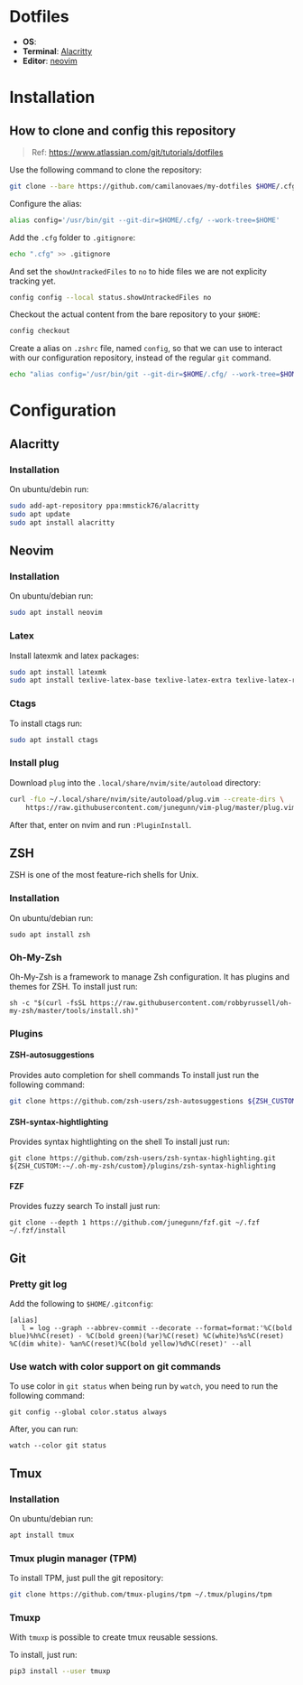 # Dotfiles
- **OS**:
- **Terminal**: [Alacritty](https://github.com/jwilm/alacritty)
- **Editor**: [neovim](https://github.com/neovim/neovim)

# Installation
## How to clone and config this repository
> Ref: https://www.atlassian.com/git/tutorials/dotfiles

Use the following command to clone the repository:

```bash
git clone --bare https://github.com/camilanovaes/my-dotfiles $HOME/.cfg
```

Configure the alias:
```bash
alias config='/usr/bin/git --git-dir=$HOME/.cfg/ --work-tree=$HOME'
```

Add the `.cfg` folder to `.gitignore`:
```bash
echo ".cfg" >> .gitignore
```

And set the `showUntrackedFiles` to `no` to hide files we are not explicity tracking yet.

```bash
config config --local status.showUntrackedFiles no
```

Checkout the actual content from the bare repository to your `$HOME`:
```bash
config checkout
```

Create a alias on `.zshrc` file, named `config`, so that we can use to interact with our configuration repository, instead of the regular `git` command.

```bash
echo "alias config='/usr/bin/git --git-dir=$HOME/.cfg/ --work-tree=$HOME'" >> $HOME/.zshrc
```

# Configuration
## Alacritty
### Installation
On ubuntu/debin run:

```bash
sudo add-apt-repository ppa:mmstick76/alacritty
sudo apt update
sudo apt install alacritty
```
## Neovim
### Installation
On ubuntu/debian run:

```bash
sudo apt install neovim
```

### Latex
Install latexmk and latex packages:

```bash
sudo apt install latexmk
sudo apt install texlive-latex-base texlive-latex-extra texlive-latex-recommended
```

### Ctags
To install ctags run:

```bash
sudo apt install ctags
```

### Install plug
Download `plug` into the `.local/share/nvim/site/autoload` directory:

```bash
curl -fLo ~/.local/share/nvim/site/autoload/plug.vim --create-dirs \
    https://raw.githubusercontent.com/junegunn/vim-plug/master/plug.vim
```

After that, enter on nvim and run `:PluginInstall`.

## ZSH
ZSH is one of the most feature-rich shells for Unix.

### Installation
On ubuntu/debian run:

```
sudo apt install zsh
```

### Oh-My-Zsh
Oh-My-Zsh is a framework to manage Zsh configuration. It has plugins and themes for ZSH.
To install just run:

```
sh -c "$(curl -fsSL https://raw.githubusercontent.com/robbyrussell/oh-my-zsh/master/tools/install.sh)"
```

### Plugins
#### ZSH-autosuggestions
Provides auto completion for shell commands
To install just run the following command:

```bash
git clone https://github.com/zsh-users/zsh-autosuggestions ${ZSH_CUSTOM:-~/.oh-my-zsh/custom}/plugins/zsh-autosuggestions
```

#### ZSH-syntax-hightlighting
Provides syntax hightlighting on the shell
To install just run:

```
git clone https://github.com/zsh-users/zsh-syntax-highlighting.git ${ZSH_CUSTOM:-~/.oh-my-zsh/custom}/plugins/zsh-syntax-highlighting
```

#### FZF
Provides fuzzy search
To install just run:

```
git clone --depth 1 https://github.com/junegunn/fzf.git ~/.fzf
~/.fzf/install
```

## Git
### Pretty git log
Add the following to `$HOME/.gitconfig`:
```
[alias]
   l = log --graph --abbrev-commit --decorate --format=format:'%C(bold blue)%h%C(reset) - %C(bold green)(%ar)%C(reset) %C(white)%s%C(reset) %C(dim white)- %an%C(reset)%C(bold yellow)%d%C(reset)' --all
```

### Use watch with color support on git commands
To use color in `git status` when being run by `watch`, you need to run the following command:

```
git config --global color.status always
```

After, you can run:

```
watch --color git status
```

## Tmux
### Installation
On ubuntu/debian run:

```bash
apt install tmux
```

### Tmux plugin manager (TPM)
To install TPM, just pull the git repository:

```bash
git clone https://github.com/tmux-plugins/tpm ~/.tmux/plugins/tpm
```

### Tmuxp
With `tmuxp` is possible to create tmux reusable sessions.

To install, just run:

```bash
pip3 install --user tmuxp
```

